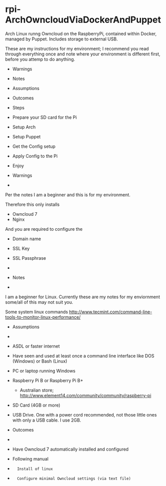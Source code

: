 rpi-ArchOwncloudViaDockerAndPuppet
==================================

Arch Linux runng Owncloud on the RaspberryPi, contained within Docker, managed by Puppet. Includes storage to external USB.

These are my instructions for my environment; I recommend you read through everything once and note where your environment is different first, before you attemp to do anything.

- Warnings
- Notes
- Assumptions
- Outcomes
- Steps
- 	Prepare your SD card for the Pi
- 	Setup Arch
- 	Setup Puppet
- 	Get the Config setup
- 	Apply Config to the Pi
- 	Enjoy


- Warnings
-
Per the notes I am a beginner and this is for my environment.

Therefore this only installs
- Owncloud 7
- Nginx

And you are required to configure the
- Domain name
- SSL Key
- SSL Passphrase
- 

- Notes
- 
I am a beginner for Linux.  Currently these are my notes for my enviornment some/all of this may not suit you.

Some system linux commands  http://www.tecmint.com/command-line-tools-to-monitor-linux-performance/

- Assumptions
-
- ASDL or faster internet
-	Have seen and used at least once a command line interface like DOS (Windows) or Bash (Linux)
-	PC or laptop running Windows
- Raspberry Pi B or Raspberry Pi B+
	- Australian store; http://www.element14.com/community/community/raspberry-pi
- SD Card (4GB or more)
- USB Drive.  One with a power cord recommended, not those little ones with only a USB cable. I use 2GB.

- Outcomes
-
- Have Owncloud 7 automatically installed and configured
- 	Following manual
- 		Install of linux
- 		Configure minimal Owncloud settings (via text file)
